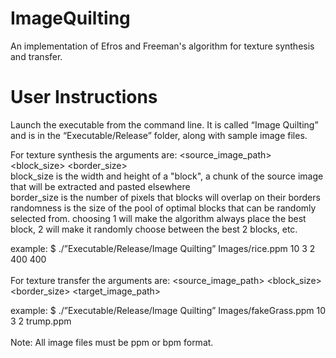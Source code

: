 # ImageQuilting
An implementation of Efros and Freeman's algorithm for texture synthesis and transfer.

# User Instructions
Launch the executable from the command line. It is called “Image Quilting” and is in the “Executable/Release” folder, along with sample image files.

For texture synthesis the arguments are:
<source_image_path> <block_size> <border_size> <randomness> <width> <height>
<br/>
block_size is the width and height of a "block", a chunk of the source image that will be extracted and pasted elsewhere
<br/>
border_size is the number of pixels that blocks will overlap on their borders
<br/>
randomness is the size of the pool of optimal blocks that can be randomly selected from. choosing 1 will make the algorithm always place the best block, 2 will make it randomly choose between the best 2 blocks, etc.

example:
$ ./”Executable/Release/Image Quilting” Images/rice.ppm 10 3 2 400 400
<br/>
<br/>
For texture transfer the arguments are:
<source_image_path> <block_size> <border_size> <randomness> <target_image_path>

example:
$ ./”Executable/Release/Image Quilting” Images/fakeGrass.ppm 10 3 2 trump.ppm
<br/>
<br/>
Note: All image files must be ppm or bpm format.
